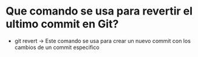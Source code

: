 # Que comando se usa para revertir el ultimo commit en Git?

- git revert -> Este comando se usa para crear un nuevo commit con los cambios de un commit especifico
